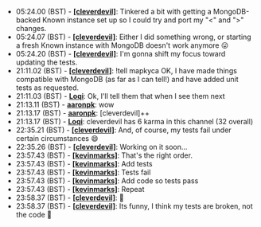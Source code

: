 * <a id="05:24.00">05:24.00 (BST)</a> - __[[cleverdevil]](https://github.com/[cleverdevil])__: Tinkered a bit with getting a MongoDB-backed Known instance set up so I could try and port my "<" and ">" changes.
* <a id="05:24.07">05:24.07 (BST)</a> - __[[cleverdevil]](https://github.com/[cleverdevil])__: Either I did something wrong, or starting a fresh Known instance with MongoDB doesn't work anymore 😛
* <a id="05:24.20">05:24.20 (BST)</a> - __[[cleverdevil]](https://github.com/[cleverdevil])__: I'm gonna shift my focus toward updating the tests.
* <a id="21:11.02">21:11.02 (BST)</a> - __[[cleverdevil]](https://github.com/[cleverdevil])__: !tell mapkyca OK, I have made things compatible with MongoDB (as far as I can tell!) and have added unit tests as requested.
* <a id="21:11.03">21:11.03 (BST)</a> - __[Loqi](https://github.com/Loqi)__: Ok, I'll tell them that when I see them next
* <a id="21:13.11">21:13.11 (BST)</a> - __[aaronpk](https://github.com/aaronpk)__: wow
* <a id="21:13.17">21:13.17 (BST)</a> - __[aaronpk](https://github.com/aaronpk)__: [cleverdevil]++
* <a id="21:13.17">21:13.17 (BST)</a> - __[Loqi](https://github.com/Loqi)__: cleverdevil has 6 karma in this channel (32 overall)
* <a id="22:35.21">22:35.21 (BST)</a> - __[[cleverdevil]](https://github.com/[cleverdevil])__: And, of course, my tests fail under certain circumstances 😄
* <a id="22:35.26">22:35.26 (BST)</a> - __[[cleverdevil]](https://github.com/[cleverdevil])__: Working on it soon...
* <a id="23:57.43">23:57.43 (BST)</a> - __[[kevinmarks]](https://github.com/[kevinmarks])__: That's the right order.
* <a id="23:57.43">23:57.43 (BST)</a> - __[[kevinmarks]](https://github.com/[kevinmarks])__: Add tests
* <a id="23:57.43">23:57.43 (BST)</a> - __[[kevinmarks]](https://github.com/[kevinmarks])__: Tests fail
* <a id="23:57.43">23:57.43 (BST)</a> - __[[kevinmarks]](https://github.com/[kevinmarks])__: Add code so tests pass
* <a id="23:57.43">23:57.43 (BST)</a> - __[[kevinmarks]](https://github.com/[kevinmarks])__: Repeat
* <a id="23:58.37">23:58.37 (BST)</a> - __[[cleverdevil]](https://github.com/[cleverdevil])__: 🙂
* <a id="23:58.37">23:58.37 (BST)</a> - __[[cleverdevil]](https://github.com/[cleverdevil])__: Its funny, I think my tests are broken, not the code 🙂
